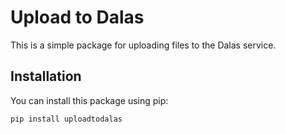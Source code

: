 # Upload to Dalas

This is a simple package for uploading files to the Dalas service.

## Installation

You can install this package using pip:

```bash
pip install uploadtodalas
